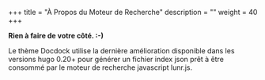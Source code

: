+++
title = "À Propos du Moteur de Recherche"
description = ""
weight = 40
+++

**Rien à faire de votre côté. :-)**

Le thème Docdock utilise la dernière amélioration disponible dans les versions hugo 0.20+ pour générer un fichier index json prêt à être consommé par le moteur de recherche javascript lunr.js.
